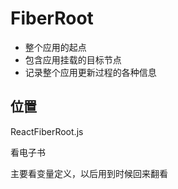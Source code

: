 # FiberRoot
 
 + 整个应用的起点
 + 包含应用挂载的目标节点
 + 记录整个应用更新过程的各种信息

 ## 位置

 ReactFiberRoot.js

 看电子书

 主要看变量定义，以后用到时候回来翻看